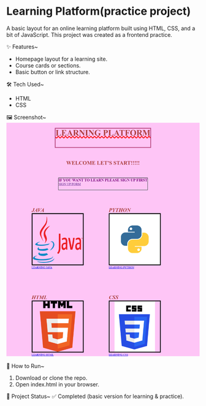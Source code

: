 # Learning Platform(practice project)
A basic layout for an online learning platform built using HTML, CSS, and a bit of JavaScript. This project was created as a frontend practice.

✨ Features~
- Homepage layout for a learning site. 
- Course cards or sections.
- Basic button or link structure. 

🛠 Tech Used~
- HTML  
- CSS  

🖼 Screenshot~
![App Screenshot](./screenshot.png)

🚀 How to Run~
1. Download or clone the repo.
2. Open index.html in your browser.

📌 Project Status~
✅ Completed (basic version for learning & practice).
